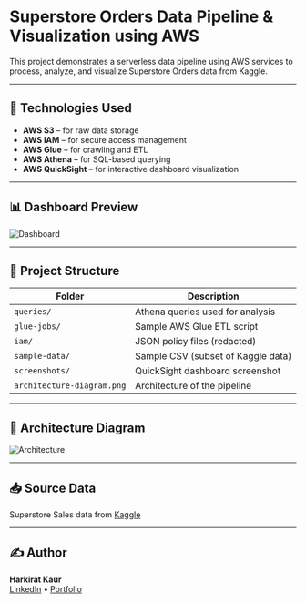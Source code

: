# Superstore Orders Data Pipeline & Visualization using AWS

This project demonstrates a serverless data pipeline using AWS services to process, analyze, and visualize Superstore Orders data from Kaggle.

---

## 🔧 Technologies Used

- **AWS S3** – for raw data storage
- **AWS IAM** – for secure access management
- **AWS Glue** – for crawling and ETL
- **AWS Athena** – for SQL-based querying
- **AWS QuickSight** – for interactive dashboard visualization

---

## 📊 Dashboard Preview

![Dashboard](./screenshots/dashboard.png)

---

## 📁 Project Structure

| Folder           | Description                          |
|------------------|--------------------------------------|
| `queries/`       | Athena queries used for analysis     |
| `glue-jobs/`     | Sample AWS Glue ETL script           |
| `iam/`           | JSON policy files (redacted)         |
| `sample-data/`   | Sample CSV (subset of Kaggle data)   |
| `screenshots/`   | QuickSight dashboard screenshot      |
| `architecture-diagram.png` | Architecture of the pipeline |

---

## 📌 Architecture Diagram

![Architecture](./architecture-diagram.png)

---

## 📥 Source Data

Superstore Sales data from [Kaggle](https://www.kaggle.com/datasets/vivek468/superstore-dataset-final)

---

## ✍️ Author

**Harkirat Kaur**  
[LinkedIn](https://linkedin.com/in/harkirat-kaur-) • [Portfolio](https://keeratkaur.github.io/Portfolio)


